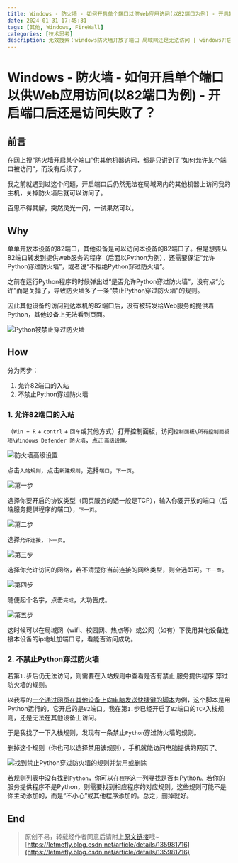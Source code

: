 ```yaml
---
title: Windows - 防火墙 - 如何开启单个端口以供Web应用访问(以82端口为例) - 开启端口后还是访问失败了？
date: 2024-01-31 17:45:31
tags: [其他, Windows, FireWall]
categories: [技术思考]
description: 无效搜索：windows防火墙开放了端口 局域网还是无法访问 | windows开启防火墙的某个端口 | （已解决）同一局域网下关闭了windows防火墙，外部仍然无法访问本机的java服务 | windows开放防火墙端口之后，为何在外部链接不成功呢【系统内部开通0.0.0.0监听且防火墙开通才能访问】
---
```


# Windows - 防火墙 - 如何开启单个端口以供Web应用访问(以82端口为例) - 开启端口后还是访问失败了？

## 前言

在网上搜“防火墙开启某个端口”供其他机器访问，都是只讲到了“如何允许某个端口被访问”，而没有后续了。

我之前就遇到过这个问题，开启端口后仍然无法在局域网内的其他机器上访问我的主机，关掉防火墙后就可以访问了。

百思不得其解，突然灵光一闪，一试果然可以。

## Why

单单开放本设备的82端口，其他设备是可以访问本设备的82端口了。但是想要从82端口转发到提供web服务的程序（后面以Python为例），还需要保证“允许Python穿过防火墙”，或者说“不拒绝Python穿过防火墙”。

之前在运行Python程序的时候弹出过“是否允许Python穿过防火墙”，没有点“允许”而是关掉了，导致防火墙多了一条“禁止Python穿过防火墙”的规则。

因此其他设备的访问到达本机的82端口后，没有被转发给Web服务的提供着Python，其他设备上无法看到页面。

![Python被禁止穿过防火墙](https://cors.tisfy.eu.org/https://img-blog.csdnimg.cn/direct/ea101f65d2834b53875403c0f6694e8d.png)

## How

分为两步：

1. 允许82端口的入站
2. 不禁止Python穿过防火墙

### 1. 允许82端口的入站

（```Win + R``` + ```contrl``` + ```回车```或其他方式）打开控制面板，访问```控制面板\所有控制面板项\Windows Defender 防火墙```，点击```高级设置```。

![防火墙高级设置](https://cors.tisfy.eu.org/https://img-blog.csdnimg.cn/direct/6030ac0a090f44cfa1a15ba3bd14d9a6.png)

点击```入站规则```，点击```新建规则```，选择```端口```，```下一页```。

![第一步](https://cors.tisfy.eu.org/https://img-blog.csdnimg.cn/direct/41024e70e4f049549847b6e6fc53d0b3.png)

选择你要开启的协议类型（网页服务的话一般是TCP），输入你要开放的端口（后端服务提供程序的端口），```下一页```。

![第二步](https://cors.tisfy.eu.org/https://img-blog.csdnimg.cn/direct/d8465771bfcb4301827233ee60e8e6ca.png)

选择```允许连接```，```下一页```。

![第三步](https://cors.tisfy.eu.org/https://img-blog.csdnimg.cn/direct/90c56072231740eca536a3ce42e9b5c0.png)

选择你允许访问的网络，若不清楚你当前连接的网络类型，则全选即可。```下一页```。

![第四步](https://cors.tisfy.eu.org/https://img-blog.csdnimg.cn/direct/207333c33a8247c6aea4da63e487bc98.png)

随便起个名字，点击```完成```，大功告成。

![第五步](https://cors.tisfy.eu.org/https://img-blog.csdnimg.cn/direct/7e15765976bb487283b98a7f330010ca.png)

这时候可以在局域网（wifi、校园网、热点等）或公网（如有）下使用其他设备连接本设备的ip地址加端口号，看能否访问成功。

### 2. 不禁止Python穿过防火墙

若第```1.```步后仍无法访问，则需要在入站规则中查看是否有禁止 服务提供程序 穿过防火墙的规则。

以我写的[一个通过网页在其他设备上向电脑发送快捷键的脚本](https://github.com/LetMeFly666/PressByWeb)为例，这个脚本是用Python运行的，它开启的是```82```端口。我在第```1.```步已经开启了```82```端口的```TCP```入栈规则，还是无法在其他设备上访问。

于是我找了一下入栈规则，发现有一条禁止```Python```穿过防火墙的规则。

删掉这个规则（你也可以选择禁用该规则），手机就能访问电脑提供的网页了。

![找到禁止Python穿过防火墙的规则并禁用或删除](https://cors.tisfy.eu.org/https://img-blog.csdnimg.cn/direct/41024e70e4f049549847b6e6fc53d0b3.png)

若规则列表中没有找到```Python```，你可以在```程序```这一列寻找是否有Python。若你的服务提供程序不是Python，则需要找到相应程序的对应规则。这些规则可能不是你主动添加的，而是“不小心”或其他程序添加的。总之，删掉就好。

## End

> 原创不易，转载经作者同意后请附上[原文链接](https://blog.letmefly.xyz/2024/01/31/Other-Windows-FireWall-Open1PortForWebserver-WhyFailed/)哦~
> [https://letmefly.blog.csdn.net/article/details/135981716](https://letmefly.blog.csdn.net/article/details/135981716)

